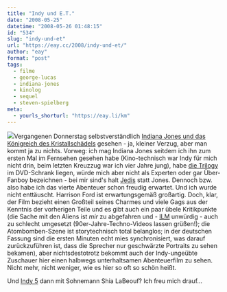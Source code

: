 ```yaml
---
title: "Indy und E.T."
date: "2008-05-25"
datetime: "2008-05-26 01:48:15"
id: "534"
slug: "indy-und-et"
url: "https://eay.cc/2008/indy-und-et/"
author: "eay"
format: "post"
tags:
  - filme
  - george-lucas
  - indiana-jones
  - kinolog
  - sequel
  - steven-spielberg
meta:
  - yourls_shorturl: "https://eay.li/km"
---
```


![](/uploads/2008/indianajones4.jpg)Vergangenen Donnerstag selbstverständlich [Indiana Jones und das Königreich des Kristallschädels](http://www.imdb.com/title/tt0367882/) gesehen - ja, kleiner Verzug, aber man kommt ja zu nichts. Vorweg: ich mag Indiana Jones seitdem ich ihn zum ersten Mal im Fernsehen gesehen habe (Kino-technisch war Indy für mich nicht drin, beim letzten Kreuzzug war ich vier Jahre jung), habe [die Trilogy](http://www.amazon.de/exec/obidos/ASIN/B0015Q5G0W/eayznet-21) im DVD-Schrank liegen, würde mich aber nicht als Experten oder gar Über-Fanboy bezeichnen - bei mir sind's halt [Jedis](//eay.cc/tag/star-wars/) statt Jones. Dennoch bzw. also habe ich das vierte Abenteuer schon freudig erwartet. Und ich wurde nicht enttäuscht. Harrison Ford ist erwartungsgemäß großartig. Doch, klar, der Film bezieht einen Großteil seines Charmes und viele Gags aus der Kenntnis der vorherigen Teile und es gibt auch ein paar übele Kritikpunkte (<spoiler>die Sache mit den Aliens ist _mir_ zu abgefahren und - [ILM](//eay.cc/2007/inside-industrial-light-and-magic/) unwürdig - auch zu schlecht umgesetzt (90er-Jahre-Techno-Videos lassen grüßen!); die Atombomben-Szene ist storytechnisch total belanglos; in der deutschen Fassung sind die ersten Minuten echt mies synchronisiert, was darauf zurückzuführen ist, dass die Sprecher nur geschwärzte Portraits zu sehen bekamen</spoiler>), aber nichtsdestotrotz bekommt auch der Indy-ungeübte Zuschauer hier einen halbwegs unterhaltsamen Abenteuerfilm zu sehen. Nicht mehr, nicht weniger, wie es hier so oft so schön heißt.

Und [Indy 5](http://www.moviegod.de/kino/meldung/14486/indiana-jones-5-steven-spielberg-waere-wieder-als-regisseur-an-bord) dann mit Sohnemann Shia LaBeouf? Ich freu mich drauf...
